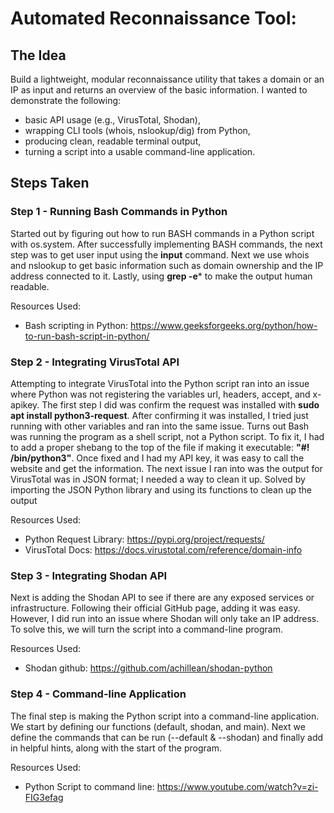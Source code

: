 # Automated Reconnaissance Tool:

## The Idea
Build a lightweight, modular reconnaissance utility that takes a domain or an IP as input and returns an overview of the basic information. I wanted to demonstrate the following:
- basic API usage (e.g., VirusTotal, Shodan),
- wrapping CLI tools (whois, nslookup/dig) from Python,
- producing clean, readable terminal output,
- turning a script into a usable command-line application.

## Steps Taken
### Step 1 - Running Bash Commands in Python
Started out by figuring out how to run BASH commands in a Python script with os.system.
After successfully implementing BASH commands, the next step was to get user input using the **input** command.
Next we use whois and nslookup to get basic information such as domain ownership and the IP address connected to it.
Lastly, using **grep -e*** to make the output human readable.

Resources Used: 
- Bash scripting in Python: https://www.geeksforgeeks.org/python/how-to-run-bash-script-in-python/

### Step 2 - Integrating VirusTotal API
Attempting to integrate VirusTotal into the Python script ran into an issue where Python was not registering the variables url, headers, accept, and x-apikey. 
The first step I did was confirm the request was installed with **sudo apt install python3-request**. After confirming it was installed, I tried just running with other variables and ran into the same issue.
Turns out Bash was running the program as a shell script, not a Python script. To fix it, I had to add a proper shebang to the top of the file if making it executable: **"#! /bin/python3"**. 
Once fixed and I had my API key, it was easy to call the website and get the information.
The next issue I ran into was the output for VirusTotal was in JSON format; I needed a way to clean it up. Solved by importing the JSON Python library and using its functions to clean up the output

Resources Used: 
- Python Request Library: https://pypi.org/project/requests/
- VirusTotal Docs: https://docs.virustotal.com/reference/domain-info
  
### Step 3 - Integrating Shodan API
Next is adding the Shodan API to see if there are any exposed services or infrastructure. Following their official GitHub page, adding it was easy.
However, I did run into an issue where Shodan will only take an IP address. To solve this, we will turn the script into a command-line program.

Resources Used: 
- Shodan github: https://github.com/achillean/shodan-python

### Step 4 - Command-line Application
The final step is making the Python script into a command-line application.
We start by defining our functions (default, shodan, and main). Next we define the commands that can be run (--default & --shodan) and finally add in helpful hints, along with the start of the program. 

Resources Used: 
- Python Script to command line: https://www.youtube.com/watch?v=zi-FIG3efag


